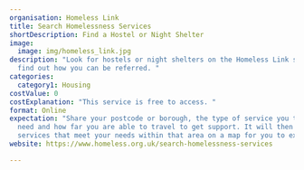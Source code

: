 ```yaml
---
organisation: Homeless Link
title: Search Homelessness Services
shortDescription: Find a Hostel or Night Shelter
image:
  image: img/homeless_link.jpg
description: "Look for hostels or night shelters on the Homeless Link site and
  find out how you can be referred. "
categories:
  category1: Housing
costValue: 0
costExplanation: "This service is free to access. "
format: Online
expectation: "Share your postcode or borough, the type of service you think you
  need and how far you are able to travel to get support. It will then show all
  services that meet your needs within that area on a map for you to explore. "
website: https://www.homeless.org.uk/search-homelessness-services

---
```

